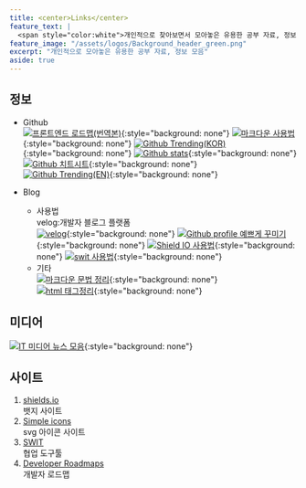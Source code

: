 ```yaml
---
title: <center>Links</center>
feature_text: |
  <span style="color:white">개인적으로 찾아보면서 모아놓은 유용한 공부 자료, 정보 모음</span>
feature_image: "/assets/logos/Background_header_green.png"
excerpt: "개인적으로 모아놓은 유용한 공부 자료, 정보 모음"
aside: true
---
```


## 정보

- Github  
  [![프론트엔드 로드맵(번역본)](https://img.shields.io/badge/-%ED%94%84%EB%A1%A0%ED%8A%B8%EC%97%94%EB%93%9C%20%EB%A1%9C%EB%93%9C%EB%A7%B5%20KOR-black?style=flat-square&logo=github)](https://github.com/devJang/developer-roadmap){:style="background: none"}
  [![마크다운 사용법](https://img.shields.io/badge/-%EB%A7%88%ED%81%AC%EB%8B%A4%EC%9A%B4%20%EC%82%AC%EC%9A%A9%EB%B2%95-black?style=flat-square&logo=github)](https://gist.github.com/ihoneymon/652be052a0727ad59601){:style="background: none"}
  [![Github Trending(KOR)](https://img.shields.io/badge/-Github%20Trending%20KOR-black?style=flat-square&logo=github)](https://github.com/trending?spoken_language_code=ko){:style="background: none"}
  [![Github stats](https://img.shields.io/badge/-Github%20Stats-black?style=flat-square&logo=github)](https://github.com/anuraghazra/github-readme-stats){:style="background: none"}  
  [![Github 치트시트](https://img.shields.io/badge/-Github%20%EC%B9%98%ED%8A%B8%20%EC%8B%9C%ED%8A%B8-black?style=flat-square&logo=github)](https://github.com/tiimgreen/github-cheat-sheet/blob/master/README.ko.md){:style="background: none"}  
  [![Github Trending(EN)](https://img.shields.io/badge/-Github%20Trending%20EN-black?style=flat-square&logo=github)](https://github.com/trending?spoken_language_code=en){:style="background: none"}
- Blog

  - 사용법  
     velog:개발자 블로그 플랫폼  
    [![velog](https://img.shields.io/badge/-velog-black?style=flat-square&logo=Markdown)](https://velog.io/){:style="background: none"}
    [![Github profile 예쁘게 꾸미기 ](https://img.shields.io/badge/-Github%20%EC%9D%B4%EC%81%98%EA%B2%8C%EA%BE%B8%EB%AF%B8%EA%B8%B0-black?style=flat-square&logo=Markdown)](https://velog.io/@woo0_hooo/Github-github-profile-%EA%B0%84%EC%A7%80%EB%82%98%EA%B2%8C-%EA%BE%B8%EB%AF%B8%EA%B8%B0){:style="background: none"}
    [![Shield IO 사용법 ](https://img.shields.io/badge/-Shield%20IO%20%EC%82%AC%EC%9A%A9%EB%B2%95-black?style=flat-square&logo=Markdown)](https://velog.io/@loakick/Shield-IO-%EC%82%AC%EC%9A%A9%EB%B2%95-iojyndy4pi){:style="background: none"}
    [![swit 사용법](https://img.shields.io/badge/-Swit%20%EC%82%AC%EC%9A%A9%EB%B2%95-black?style=flat-square&logo=Markdown)](https://medium.com/switmyfair/swit/home){:style="background: none"}

  * 기타  
    [![마크다운 문법 정리](https://img.shields.io/badge/-%EB%A7%88%ED%81%AC%EB%8B%A4%EC%9A%B4%20%EB%AC%B8%EB%B2%95%20%EC%A0%95%EB%A6%AC-00008b?style=flat-square&logo=Google%20Chrome)](https://dev-youngjun.tistory.com/51){:style="background: none"}  
    [![html 태그정리](https://img.shields.io/badge/-%EB%A7%88%ED%81%AC%EB%8B%A4%EC%9A%B4%20%EB%AC%B8%EB%B2%95%20%EC%A0%95%EB%A6%AC-00008b?style=flat-square&logo=Google%20Chrome)](https://dev-youngjun.tistory.com/51){:style="background: none"}

## 미디어

[![IT 미디어 뉴스 모음](https://img.shields.io/badge/-IT%20%EB%AF%B8%EB%94%94%EC%96%B4-174ea6?style=flat-square&logo=Google%20News)](https://exem.tistory.com/1370){:style="background: none"}

## 사이트

1. [shields.io](https://shields.io/)  
   뱃지 사이트
2. [Simple icons](https://simpleicons.org/)  
   svg 아이콘 사이트
3. [SWIT](https://swit.io/)  
   협업 도구툴
4. [Developer Roadmaps](https://roadmap.sh/)  
   개발자 로드맵
